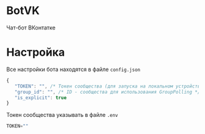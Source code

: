 # BotVK
 Чат-бот ВКонтатке

# Настройка
 Все настройки бота находятся в файле `config.json`

 ``` js
 {
	"TOKEN": "", /* Токен сообщества (для запуска на локальном устройстве)*/
	"group_id": "", /* ID - сообщества для использования GroupPolling */
	"is_explicit": true
 }
 ```

 Токен сообщества указывать в файле `.env`
 
 ``` js
 TOKEN=""
 
 ```